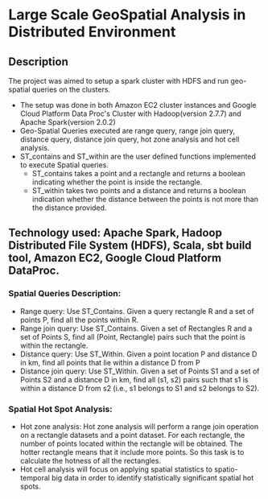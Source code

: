 # Large Scale GeoSpatial Analysis in Distributed Environment

## Description
The project was aimed to setup a spark cluster with HDFS and run geo-spatial queries on the clusters.

* The setup was done in both Amazon EC2 cluster instances and Google Cloud Platform Data Proc's Cluster with Hadoop(version 2.7.7) and Apache Spark(version 2.0.2)
* Geo-Spatial Queries executed are range query, range join query, distance query, distance join query, hot zone analysis and hot cell analysis.
* ST_contains and ST_within are the user defined functions implemented to execute Spatial queries.
  * ST_contains takes a point and a rectangle and returns a boolean indicating whether the point is inside the rectangle.
  * ST_within takes two points and a distance and returns a boolean indication whether the distance between the points is not more than the distance provided.


## Technology used: Apache Spark, Hadoop Distributed File System (HDFS), Scala, sbt build tool, Amazon EC2, Google Cloud Platform DataProc.

### Spatial Queries Description:
* Range query: Use ST_Contains. Given a query rectangle R and a set of points P, find all the points within R.
* Range join query: Use ST_Contains. Given a set of Rectangles R and a set of Points S, find all (Point, Rectangle) pairs such that the point is within the rectangle.
* Distance query: Use ST_Within. Given a point location P and distance D in km, find all points that lie within a distance D from P
* Distance join query: Use ST_Within. Given a set of Points S1 and a set of Points S2 and a distance D in km, find all (s1, s2) pairs such that s1 is within a distance D from s2 (i.e., s1 belongs to S1 and s2 belongs to S2).

### Spatial Hot Spot Analysis:
* Hot zone analysis: Hot zone analysis will perform a range join operation on a rectangle datasets and a point dataset. For each rectangle, the number of points located within the rectangle will be obtained. The hotter rectangle means that it include more points. So this task is to calculate the hotness of all the rectangles.
* Hot cell analysis will focus on applying spatial statistics to spatio-temporal big data in order to identify statistically significant spatial hot spots.
